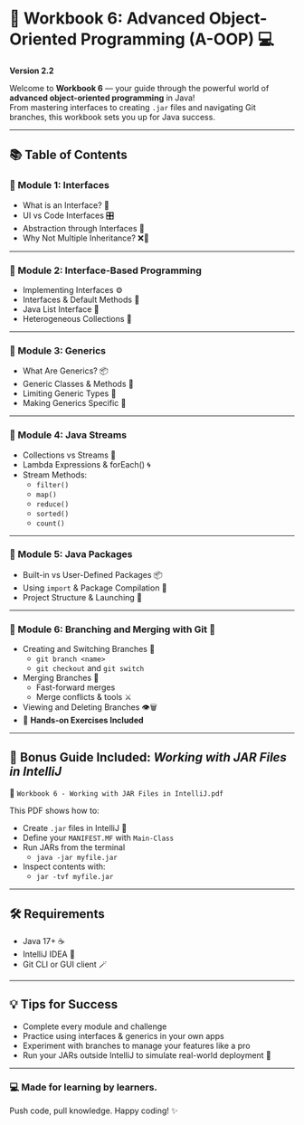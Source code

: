 # 🧠 Workbook 6: Advanced Object-Oriented Programming (A-OOP) 💻  
**Version 2.2**

Welcome to **Workbook 6** — your guide through the powerful world of **advanced object-oriented programming** in Java!  
From mastering interfaces to creating `.jar` files and navigating Git branches, this workbook sets you up for Java success.

---

## 📚 Table of Contents

### 🔹 Module 1: Interfaces
- What is an Interface? 🤝  
- UI vs Code Interfaces 🎛️  
- Abstraction through Interfaces 🧊  
- Why Not Multiple Inheritance? ❌👑  

---

### 🔹 Module 2: Interface-Based Programming
- Implementing Interfaces ⚙️  
- Interfaces & Default Methods 🧩  
- Java List Interface 📃  
- Heterogeneous Collections 🧬  

---

### 🔹 Module 3: Generics
- What Are Generics? 📦  
- Generic Classes & Methods 🧪  
- Limiting Generic Types 🚫  
- Making Generics Specific 🎯  

---

### 🔹 Module 4: Java Streams
- Collections vs Streams 🔄  
- Lambda Expressions & forEach() 🌀  
- Stream Methods:  
  - `filter()`  
  - `map()`  
  - `reduce()`  
  - `sorted()`  
  - `count()`  

---

### 🔹 Module 5: Java Packages
- Built-in vs User-Defined Packages 📦  
- Using `import` & Package Compilation 🔧  
- Project Structure & Launching 🏁  

---

### 🔹 Module 6: Branching and Merging with Git 🌿
- Creating and Switching Branches 🔄  
  - `git branch <name>`  
  - `git checkout` and `git switch`  
- Merging Branches 🤝  
  - Fast-forward merges  
  - Merge conflicts & tools ⚔️  
- Viewing and Deleting Branches 👁️🗑️  
- 🧠 **Hands-on Exercises Included**

---

## 📂 Bonus Guide Included: *Working with JAR Files in IntelliJ*

📄 `Workbook 6 - Working with JAR Files in IntelliJ.pdf`

This PDF shows how to:
- Create `.jar` files in IntelliJ 🧳  
- Define your `MANIFEST.MF` with `Main-Class`  
- Run JARs from the terminal  
  - `java -jar myfile.jar`  
- Inspect contents with:  
  - `jar -tvf myfile.jar`

---

## 🛠️ Requirements
- Java 17+ ☕  
- IntelliJ IDEA 🧠  
- Git CLI or GUI client 🪄

---

## 💡 Tips for Success
- Complete every module and challenge  
- Practice using interfaces & generics in your own apps  
- Experiment with branches to manage your features like a pro  
- Run your JARs outside IntelliJ to simulate real-world deployment 🚀

---

### 💻 Made for learning by learners.  
Push code, pull knowledge. Happy coding! ✨
